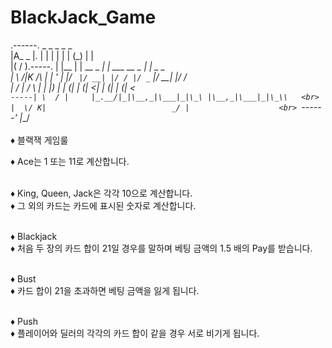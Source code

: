 # BlackJack_Game

.------.            _     _            _    _            _        <br>
|A_  _ |.          | |   | |          | |  (_)          | |       <br>
|( \/ ).-----.     | |__ | | __ _  ___| | ___  __ _  ___| | _ _   <br>
| \  /|K /\  |     | '_ \| |/ _` |/ __| |/ / |/ _` |/ __| |/ /    <br>
|  \/ | /  \ |     | |_) | | (_| | (__|   <| | (_| | (__|   <     <br> 
`-----| \  / |     |_.__/|_|\__,_|\___|_|\_\ |\__,_|\___|_|\_\\   <br>
      |  \/ K|                            _/ |                    <br>
      `------'                           |__/                     <br> 
                                                                  <br>
♦ 블랙잭 게임룰                 <br>

♦ Ace는 1 또는 11로 계산합니다. <br><br>

♦ King, Queen, Jack은 각각 10으로 계산합니다. <br>
♦ 그 외의 카드는 카드에 표시된 숫자로 계산합니다. <br><br>

♦ Blackjack <br>
♦ 처음 두 장의 카드 합이 21일 경우를 말하며 베팅 금액의 1.5 배의 Pay를 받습니다. <br><br>

♦ Bust <br>
♦ 카드 합이 21을 초과하면 베팅 금액을 잃게 됩니다. <br><br>

♦ Push  <br>
♦ 플레이어와 딜러의 각각의 카드 합이 같을 경우 서로 비기게 됩니다. <br><br>
